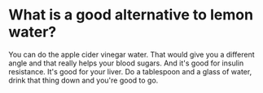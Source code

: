 # What is a good alternative to lemon water?

You can do the apple cider vinegar water. That would give you a different angle and that really helps your blood sugars. And it's good for insulin resistance. It's good for your liver. Do a tablespoon and a glass of water, drink that thing down and you're good to go.